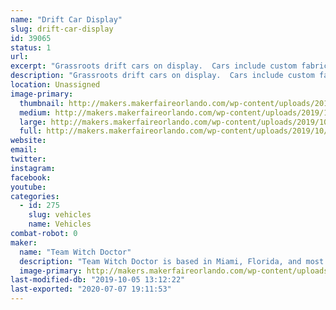 ```yaml
---
name: "Drift Car Display"
slug: drift-car-display
id: 39065
status: 1
url: 
excerpt: "Grassroots drift cars on display.  Cars include custom fabrication, bodywork, paint, motor swaps, electrical wiring, lights/sounds, etc."
description: "Grassroots drift cars on display.  Cars include custom fabrication, bodywork, paint, motor swaps, electrical wiring, lights/sounds, etc."
location: Unassigned
image-primary:
  thumbnail: http://makers.makerfaireorlando.com/wp-content/uploads/2019/10/40001187_1764759160307804_1435734973515563008_o-150x150.jpg
  medium: http://makers.makerfaireorlando.com/wp-content/uploads/2019/10/40001187_1764759160307804_1435734973515563008_o-300x199.jpg
  large: http://makers.makerfaireorlando.com/wp-content/uploads/2019/10/40001187_1764759160307804_1435734973515563008_o-1024x679.jpg
  full: http://makers.makerfaireorlando.com/wp-content/uploads/2019/10/40001187_1764759160307804_1435734973515563008_o.jpg
website: 
email: 
twitter: 
instagram: 
facebook: 
youtube: 
categories:
  - id: 275
    slug: vehicles
    name: Vehicles
combat-robot: 0
maker:
  name: "Team Witch Doctor"
  description: "Team Witch Doctor is based in Miami, Florida, and most recently competed in BattleBots on ABC with their multi-bot Witch Doctor and Shaman. The team has been competing combat robots ranging from 150 grams to 250 pounds for the last 10+ years."
  image-primary: http://makers.makerfaireorlando.com/wp-content/uploads/2019/07/Witch-Doctor-Team-S2019-1024x683.jpg
last-modified-db: "2019-10-05 13:12:22"
last-exported: "2020-07-07 19:11:53"
---
```

